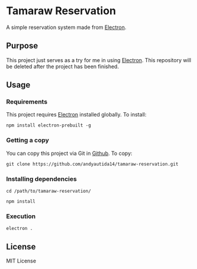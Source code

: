 # Tamaraw Reservation
A simple reservation system made from [Electron](https://www.electron.atom.io).

## Purpose
This project just serves as a try for me in using [Electron](https://www.electron.atom.io). This repository will be deleted after the project has been finished.

## Usage
### Requirements
This project requires [Electron](https://www.electron.atom.io) installed globally. To install:
```
npm install electron-prebuilt -g
```

### Getting a copy
You can copy this project via Git in [Github](https://github.com/andyautida14/tamaraw-reservation). To copy:
```
git clone https://github.com/andyautida14/tamaraw-reservation.git
```

### Installing dependencies
```
cd /path/to/tamaraw-reservation/

npm install
```

### Execution
```
electron .
```

## License
MIT License